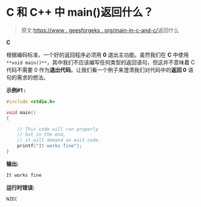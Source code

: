 # C 和 C++ 中 main()返回什么？

> 原文:[https://www . geesforgeks . org/main-in-c-and-c/](https://www.geeksforgeeks.org/what-does-main-return-in-c-and-c/)返回什么

**C**

根据编码标准，一个好的返回程序必须用 **0** 退出主功能。虽然我们在 **C** 中使用`**void main()**`，其中我们不应该编写任何类型的返回语句，但这并不意味着 C 代码不需要 0 作为**退出代码**。让我们看一个例子来澄清我们对代码中的**返回 0** 语句的需求的想法。

**示例#1 :**

```cpp
#include <stdio.h>

void main()
{

    // This code will run properly
    // but in the end,
    // it will demand an exit code.
    printf("It works fine");
}
```

**输出:**

```cpp
It works fine
```

**运行时错误:**

```cpp
NZEC
```